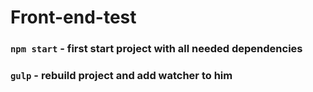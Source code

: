 # Front-end-test

### `npm start` - first start project with all needed dependencies
### `gulp` - rebuild project and add watcher to him